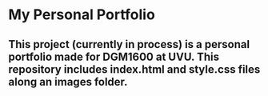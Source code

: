 # My Personal Portfolio #

## This project (currently in process) is a personal portfolio made for DGM1600 at UVU. This repository includes index.html and style.css files along an images folder. ##
